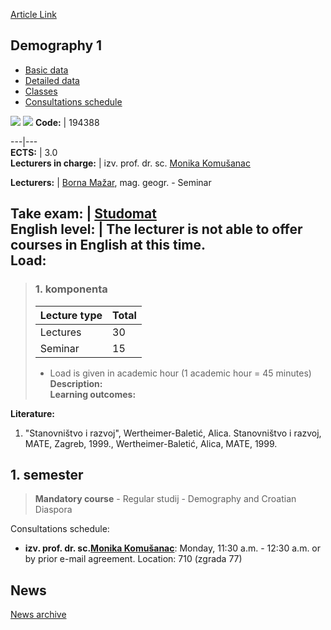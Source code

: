 [Article Link](https://www.fhs.hr/en/course/dem1)

## Demography 1
  * [Basic data](https://www.fhs.hr/en/course/dem1#v1id-523767_94030_1_0 "Basic data")
  * [Detailed data](https://www.fhs.hr/en/course/dem1#v1id-523767_94030_1_1 "Detailed data")
  * [Classes](https://www.fhs.hr/en/course/dem1#v1id-523767_94030_1_2 "Classes")
  * [Consultations schedule](https://www.fhs.hr/en/course/dem1#v1id-523767_94030_1_3 "Consultations schedule")


[![](https://www.fhs.hr/img/flags/gif/hr.gif)](https://www.fhs.hr/predmet/dem1) [![](https://www.fhs.hr/img/flags/gif/gb.gif)](https://www.fhs.hr/en/course/dem1)
**Code:** |  194388  
  
---|---  
**ECTS:** |  3.0   
**Lecturers in charge:** |  izv. prof. dr. sc. [Monika Komušanac](https://www.fhs.hr/staff/monika.komusanac)   
  
**Lecturers:** |  [Borna Mažar](https://www.fhs.hr/djelatnik/borna.mazar), mag. geogr. - Seminar  
  
**Take exam:** |  [Studomat](http://www.isvu.hr/studomat)  
**English level:** |  The lecturer is not able to offer courses in English at this time.   
**Load:**  
---  
> ### 1. komponenta
> | Lecture type | Total  
> ---|---  
> Lectures | 30  
> Seminar | 15  
> * Load is given in academic hour (1 academic hour = 45 minutes)   
**Description:**  
> **Learning outcomes:**  

  
**Literature:**  
  1. "Stanovništvo i razvoj", Wertheimer-Baletić, Alica. Stanovništvo i razvoj, MATE, Zagreb, 1999., Wertheimer-Baletić, Alica, MATE, 1999. 

  
**1. semester**  
---  
> **Mandatory course** - Regular studij - Demography and Croatian Diaspora  
>   
Consultations schedule: 
  * **izv. prof. dr. sc.[Monika Komušanac](https://www.fhs.hr/staff/monika.komusanac)**: 
Monday, 11:30 a.m. - 12:30 a.m. or by prior e-mail agreement.
Location: 710 (zgrada 77) 


## News
[News archive](https://www.fhs.hr/en/course/dem1?@=217a5#news_115561 "News archive")
